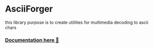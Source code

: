 # AsciiForger

this library purpose is to create utilities for multimedia decoding to ascii chars

### [Documentation here :star2:](https://crates.io/crates/asciiforger)
